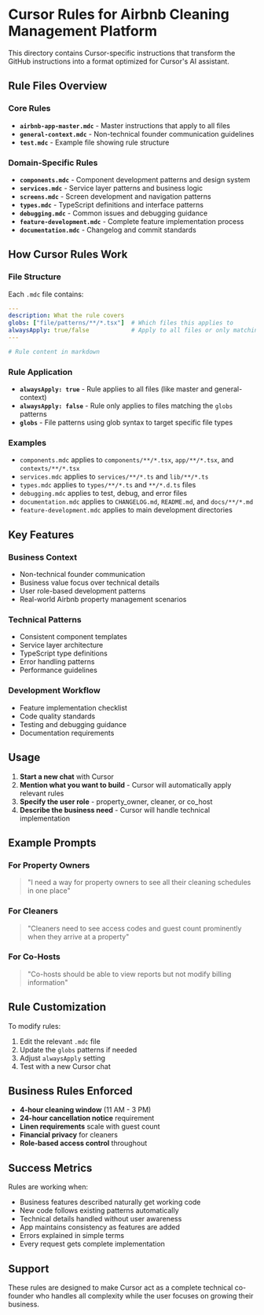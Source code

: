 # Cursor Rules for Airbnb Cleaning Management Platform

This directory contains Cursor-specific instructions that transform the GitHub instructions into a format optimized for Cursor's AI assistant.

## Rule Files Overview

### Core Rules
- **`airbnb-app-master.mdc`** - Master instructions that apply to all files
- **`general-context.mdc`** - Non-technical founder communication guidelines
- **`test.mdc`** - Example file showing rule structure

### Domain-Specific Rules
- **`components.mdc`** - Component development patterns and design system
- **`services.mdc`** - Service layer patterns and business logic
- **`screens.mdc`** - Screen development and navigation patterns
- **`types.mdc`** - TypeScript definitions and interface patterns
- **`debugging.mdc`** - Common issues and debugging guidance
- **`feature-development.mdc`** - Complete feature implementation process
- **`documentation.mdc`** - Changelog and commit standards

## How Cursor Rules Work

### File Structure
Each `.mdc` file contains:
```yaml
---
description: What the rule covers
globs: ["file/patterns/**/*.tsx"]  # Which files this applies to
alwaysApply: true/false            # Apply to all files or only matching patterns
---

# Rule content in markdown
```

### Rule Application
- **`alwaysApply: true`** - Rule applies to all files (like master and general-context)
- **`alwaysApply: false`** - Rule only applies to files matching the `globs` patterns
- **`globs`** - File patterns using glob syntax to target specific file types

### Examples
- `components.mdc` applies to `components/**/*.tsx`, `app/**/*.tsx`, and `contexts/**/*.tsx`
- `services.mdc` applies to `services/**/*.ts` and `lib/**/*.ts`
- `types.mdc` applies to `types/**/*.ts` and `**/*.d.ts` files
- `debugging.mdc` applies to test, debug, and error files
- `documentation.mdc` applies to `CHANGELOG.md`, `README.md`, and `docs/**/*.md`
- `feature-development.mdc` applies to main development directories

## Key Features

### Business Context
- Non-technical founder communication
- Business value focus over technical details
- User role-based development patterns
- Real-world Airbnb property management scenarios

### Technical Patterns
- Consistent component templates
- Service layer architecture
- TypeScript type definitions
- Error handling patterns
- Performance guidelines

### Development Workflow
- Feature implementation checklist
- Code quality standards
- Testing and debugging guidance
- Documentation requirements

## Usage

1. **Start a new chat** with Cursor
2. **Mention what you want to build** - Cursor will automatically apply relevant rules
3. **Specify the user role** - property_owner, cleaner, or co_host
4. **Describe the business need** - Cursor will handle technical implementation

## Example Prompts

### For Property Owners
> "I need a way for property owners to see all their cleaning schedules in one place"

### For Cleaners  
> "Cleaners need to see access codes and guest count prominently when they arrive at a property"

### For Co-Hosts
> "Co-hosts should be able to view reports but not modify billing information"

## Rule Customization

To modify rules:
1. Edit the relevant `.mdc` file
2. Update the `globs` patterns if needed
3. Adjust `alwaysApply` setting
4. Test with a new Cursor chat

## Business Rules Enforced

- **4-hour cleaning window** (11 AM - 3 PM)
- **24-hour cancellation notice** requirement
- **Linen requirements** scale with guest count
- **Financial privacy** for cleaners
- **Role-based access control** throughout

## Success Metrics

Rules are working when:
- Business features described naturally get working code
- New code follows existing patterns automatically
- Technical details handled without user awareness
- App maintains consistency as features are added
- Errors explained in simple terms
- Every request gets complete implementation

## Support

These rules are designed to make Cursor act as a complete technical co-founder who handles all complexity while the user focuses on growing their business.
